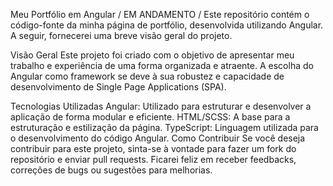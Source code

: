 Meu Portfólio em Angular / EM ANDAMENTO /
Este repositório contém o código-fonte da minha página de portfólio, desenvolvida utilizando Angular. A seguir, fornecerei uma breve visão geral do projeto.

Visão Geral
Este projeto foi criado com o objetivo de apresentar meu trabalho e experiência de uma forma organizada e atraente. A escolha do Angular como framework se deve à sua robustez e capacidade de desenvolvimento de Single Page Applications (SPA).

Tecnologias Utilizadas
Angular: Utilizado para estruturar e desenvolver a aplicação de forma modular e eficiente.
HTML/SCSS: A base para a estruturação e estilização da página.
TypeScript: Linguagem utilizada para o desenvolvimento do código Angular.
Como Contribuir
Se você deseja contribuir para este projeto, sinta-se à vontade para fazer um fork do repositório e enviar pull requests. Ficarei feliz em receber feedbacks, correções de bugs ou sugestões para melhorias.

